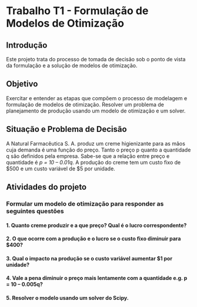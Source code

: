 # Trabalho T1 - Formulação de Modelos de Otimização

## Introdução
Este projeto trata do processo de tomada de decisão sob o ponto de vista da formulação e a solução de modelos de otimização.

## Objetivo
Exercitar e entender as etapas que compõem o processo de modelagem e formulação de modelos de otimização. Resolver um problema de planejamento de produção usando um  modelo de otimização e um solver.

## Situação e Problema de Decisão
A Natural Farmacêutica S. A. produz um creme higienizante para as mãos cuja demanda é uma função do preço. Tanto o preço p quanto a quantidade q são definidos pela empresa. Sabe-se que a relação entre preço e quantidade é *p = 10 – 0.01q*. A produção do creme tem um custo fixo de $500 e um custo variável de $5 por unidade.

## Atividades do projeto
### Formular um modelo de otimização para responder as seguintes questões
#### 1. Quanto creme produzir e a que preço? Qual é o lucro correspondente?
#### 2. O que ocorre com a produção e o lucro se o custo fixo diminuir para $400?
#### 3. Qual o impacto na produção se o custo variável aumentar $1 por unidade?
#### 4. Vale a pena diminuir o preço mais lentamente com a quantidade e.g. p = 10 – 0.005q?
#### 5. Resolver o modelo usando um solver do Scipy.
